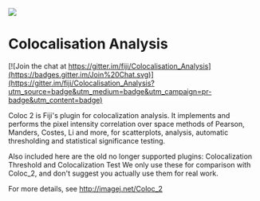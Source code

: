[![](https://github.com/fiji/Colocalisation_Analysis/actions/workflows/build-main.yml/badge.svg)](https://github.com/fiji/Colocalisation_Analysis/actions/workflows/build-main.yml)

# Colocalisation Analysis

[![Join the chat at https://gitter.im/fiji/Colocalisation_Analysis](https://badges.gitter.im/Join%20Chat.svg)](https://gitter.im/fiji/Colocalisation_Analysis?utm_source=badge&utm_medium=badge&utm_campaign=pr-badge&utm_content=badge)

Coloc 2 is Fiji's plugin for colocalization analysis. It implements
and performs the pixel intensity correlation over space methods of Pearson,
Manders, Costes, Li and more, for scatterplots, analysis, automatic thresholding
and statistical significance testing.

Also included here are the old no longer supported plugins:
Colocalization Threshold and Colocalization Test
We only use these for comparison with Coloc_2,
and don't suggest you actually use them for real work.

For more details, see http://imagej.net/Coloc_2
